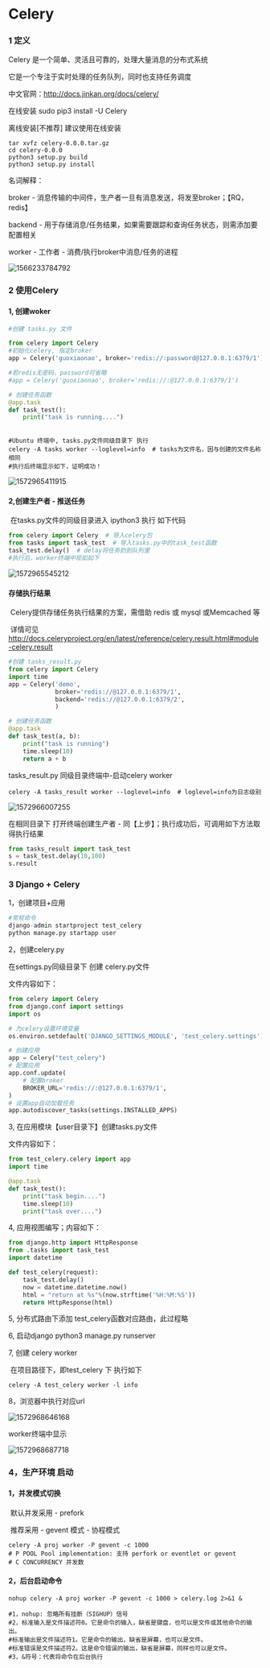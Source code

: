 # Celery

### 1 定义

Celery 是一个简单、灵活且可靠的，处理大量消息的分布式系统

它是一个专注于实时处理的任务队列，同时也支持任务调度

中文官网：http://docs.jinkan.org/docs/celery/

在线安装  sudo pip3 install -U Celery

离线安装[不推荐]		建议使用在线安装

```shell
tar xvfz celery-0.0.0.tar.gz
cd celery-0.0.0
python3 setup.py build
python3 setup.py install
```



名词解释：

broker - 消息传输的中间件，生产者一旦有消息发送，将发至broker；【RQ，redis】

backend -   用于存储消息/任务结果，如果需要跟踪和查询任务状态，则需添加要配置相关

worker - 工作者 - 消费/执行broker中消息/任务的进程

![1566233784792](images\1566233784792.png)



### 2 使用Celery

#### 	1, 创建woker

```python
#创建 tasks.py 文件

from celery import Celery
#初始化celery, 指定broker
app = Celery('guoxiaonao', broker='redis://:password@127.0.0.1:6379/1')

#若redis无密码，password可省略
#app = Celery('guoxiaonao', broker='redis://:@127.0.0.1:6379/1')

# 创建任务函数
@app.task
def task_test():
    print("task is running....") 
    
```

```shell
#Ubuntu 终端中, tasks.py文件同级目录下 执行
celery -A tasks worker --loglevel=info  # tasks为文件名，因与创建的文件名称相同
#执行后终端显示如下，证明成功！
```

![1572965411915](images\1572965411915.png)

#### 	2,创建生产者 - 推送任务

​	在tasks.py文件的同级目录进入 ipython3 执行 如下代码

```python
from celery import Celery  # 导入celery包
from tasks import task_test  # 导入tasks.py中的task_test函数
task_test.delay()  # delay将任务扔到队列里
#执行后，worker终端中现如如下
```

![1572965545212](images\1572965545212.png)

#### 	存储执行结果

​	Celery提供存储任务执行结果的方案，需借助 redis 或 mysql  或Memcached 等

​	详情可见  http://docs.celeryproject.org/en/latest/reference/celery.result.html#module-celery.result

```python
#创建 tasks_result.py
from celery import Celery
import time
app = Celery('demo',
             broker='redis://@127.0.0.1:6379/1',
             backend='redis://@127.0.0.1:6379/2',
             )

# 创建任务函数
@app.task
def task_test(a, b):
    print("task is running")
    time.sleep(10)
    return a + b
```

tasks_result.py 同级目录终端中-启动celery worker 

```shell
celery -A tasks_result worker --loglevel=info  # loglevel=info为日志级别
```

![1572966007255](images\1572966007255.png)

在相同目录下 打开终端创建生产者 - 同【上步】；执行成功后，可调用如下方法取得执行结果

```python
from tasks_result import task_test
s = task_test.delay(10,100)
s.result
```



### 3 Django + Celery

1，创建项目+应用

```python
#常规命令
django-admin startproject test_celery
python manage.py startapp user
```

2，创建celery.py

在settings.py同级目录下 创建 celery.py文件

文件内容如下：

```python
from celery import Celery
from django.conf import settings
import os

# 为celery设置环境变量
os.environ.setdefault('DJANGO_SETTINGS_MODULE', 'test_celery.settings')

# 创建应用
app = Celery("test_celery")
# 配置应用
app.conf.update(
    # 配置broker
    BROKER_URL='redis://:@127.0.0.1:6379/1',
)
# 设置app自动加载任务
app.autodiscover_tasks(settings.INSTALLED_APPS)
```

3,  在应用模块【user目录下】创建tasks.py文件

文件内容如下：

```python
from test_celery.celery import app
import time

@app.task
def task_test():
    print("task begin....")
    time.sleep(10)
    print("task over....")
```

4,  应用视图编写；内容如下：

```python
from django.http import HttpResponse
from .tasks import task_test
import datetime

def test_celery(request):
    task_test.delay()
	now = datetime.datetime.now()
    html = "return at %s"%(now.strftime('%H:%M:%S'))
    return HttpResponse(html)
```

5,  分布式路由下添加 test_celery函数对应路由，此过程略

6,  启动django   python3 manage.py runserver

7,  创建 celery worker

​	在项目路径下，即test_celery 下  执行如下

```
celery -A test_celery worker -l info
```

8，浏览器中执行对应url

![1572968646168](images\1572968646168.png)

worker终端中显示

![1572968687718](images\1572968687718.png)



### 4，生产环境 启动

#### 	1，并发模式切换

​			默认并发采用  - prefork

​            推荐采用 - gevent 模式 - 协程模式 

  ```shell
celery -A proj worker -P gevent -c 1000
# P POOL Pool implementation: 支持 perfork or eventlet or gevent
# C CONCURRENCY 并发数  
  ```

#### 	2，后台启动命令

```shell
nohup celery -A proj worker -P gevent -c 1000 > celery.log 2>&1 &

#1，nohup: 忽略所有挂断（SIGHUP）信号
#2，标准输入是文件描述符0。它是命令的输入，缺省是键盘，也可以是文件或其他命令的输出。
#标准输出是文件描述符1。它是命令的输出，缺省是屏幕，也可以是文件。
#标准错误是文件描述符2。这是命令错误的输出，缺省是屏幕，同样也可以是文件。
#3，&符号：代表将命令在后台执行
```







